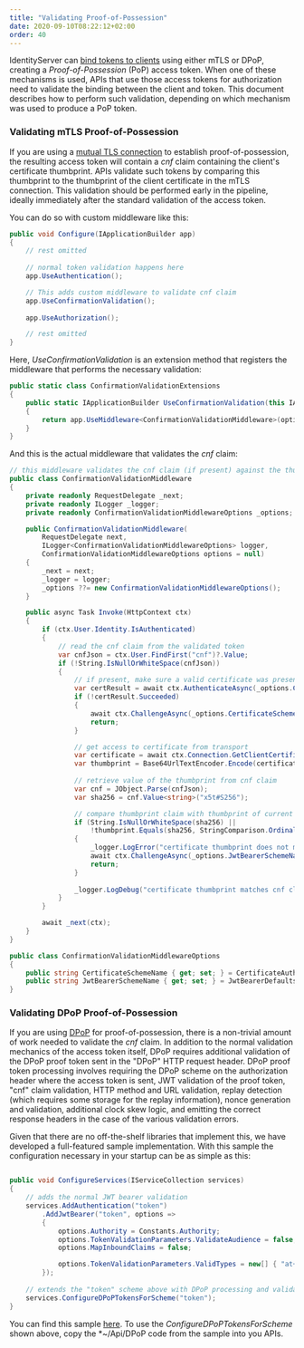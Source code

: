```yaml
---
title: "Validating Proof-of-Possession"
date: 2020-09-10T08:22:12+02:00
order: 40
---
```


IdentityServer can [bind tokens to clients](/identityserver/v6/tokens/pop) using either mTLS or DPoP, creating a *Proof-of-Possession* (PoP) access token. When one of these mechanisms is used, APIs that use those access tokens for authorization need to validate the binding between the client and token. This document describes how to perform such validation, depending on which mechanism was used to produce a PoP token.

### Validating mTLS Proof-of-Possession

If you are using a [mutual TLS connection](/identityserver/v6/tokens/pop/mtls) to establish proof-of-possession, the resulting access token will contain a *cnf* claim containing the client's certificate thumbprint. APIs validate such tokens by comparing this thumbprint to the thumbprint of the client certificate in the mTLS connection. This validation should be performed early in the pipeline, ideally immediately after the standard validation of the access token.

You can do so with custom middleware like this:

```cs
public void Configure(IApplicationBuilder app)
{
    // rest omitted
    
    // normal token validation happens here
    app.UseAuthentication();

    // This adds custom middleware to validate cnf claim
    app.UseConfirmationValidation();
    
    app.UseAuthorization();

    // rest omitted
}
```

Here, *UseConfirmationValidation* is an extension method that registers the middleware that performs the necessary validation:

```cs
public static class ConfirmationValidationExtensions
{
    public static IApplicationBuilder UseConfirmationValidation(this IApplicationBuilder app, ConfirmationValidationMiddlewareOptions options = default)
    {
        return app.UseMiddleware<ConfirmationValidationMiddleware>(options ?? new ConfirmationValidationMiddlewareOptions());
    }
}
```

And this is the actual middleware that validates the *cnf* claim:

```cs
// this middleware validates the cnf claim (if present) against the thumbprint of the X.509 client certificate for the current client
public class ConfirmationValidationMiddleware
{
    private readonly RequestDelegate _next;
    private readonly ILogger _logger;
    private readonly ConfirmationValidationMiddlewareOptions _options;

    public ConfirmationValidationMiddleware(
        RequestDelegate next, 
        ILogger<ConfirmationValidationMiddlewareOptions> logger, 
        ConfirmationValidationMiddlewareOptions options = null)
    {
        _next = next;
        _logger = logger;
        _options ??= new ConfirmationValidationMiddlewareOptions();
    }

    public async Task Invoke(HttpContext ctx)
    {
        if (ctx.User.Identity.IsAuthenticated)
        {
            // read the cnf claim from the validated token
            var cnfJson = ctx.User.FindFirst("cnf")?.Value;
            if (!String.IsNullOrWhiteSpace(cnfJson))
            {
                // if present, make sure a valid certificate was presented as well
                var certResult = await ctx.AuthenticateAsync(_options.CertificateSchemeName);
                if (!certResult.Succeeded)
                {
                    await ctx.ChallengeAsync(_options.CertificateSchemeName);
                    return;
                }

                // get access to certificate from transport
                var certificate = await ctx.Connection.GetClientCertificateAsync();
                var thumbprint = Base64UrlTextEncoder.Encode(certificate.GetCertHash(HashAlgorithmName.SHA256));
                
                // retrieve value of the thumbprint from cnf claim
                var cnf = JObject.Parse(cnfJson);
                var sha256 = cnf.Value<string>("x5t#S256");

                // compare thumbprint claim with thumbprint of current TLS client certificate
                if (String.IsNullOrWhiteSpace(sha256) ||
                    !thumbprint.Equals(sha256, StringComparison.OrdinalIgnoreCase))
                {
                    _logger.LogError("certificate thumbprint does not match cnf claim.");
                    await ctx.ChallengeAsync(_options.JwtBearerSchemeName);
                    return;
                }
                
                _logger.LogDebug("certificate thumbprint matches cnf claim.");
            }
        }

        await _next(ctx);
    }
}

public class ConfirmationValidationMiddlewareOptions
{
    public string CertificateSchemeName { get; set; } = CertificateAuthenticationDefaults.AuthenticationScheme;
    public string JwtBearerSchemeName { get; set; } = JwtBearerDefaults.AuthenticationScheme;
}
```

### Validating DPoP Proof-of-Possession
If you are using [DPoP](/identityserver/v6/tokens/pop/dpop) for proof-of-possession, there is a non-trivial amount of work needed to validate the *cnf* claim.
In addition to the normal validation mechanics of the access token itself, DPoP requires additional validation of the DPoP proof token sent in the "DPoP" HTTP request header.
DPoP proof token processing involves requiring the DPoP scheme on the authorization header where the access token is sent, JWT validation of the proof token, "cnf" claim validation, HTTP method and URL validation, replay detection (which requires some storage for the replay information), nonce generation and validation, additional clock skew logic, and emitting the correct response headers in the case of the various validation errors.

Given that there are no off-the-shelf libraries that implement this, we have developed a full-featured sample implementation.
With this sample the configuration necessary in your startup can be as simple as this:

```cs

public void ConfigureServices(IServiceCollection services)
{
    // adds the normal JWT bearer validation
    services.AddAuthentication("token")
        .AddJwtBearer("token", options =>
        {
            options.Authority = Constants.Authority;
            options.TokenValidationParameters.ValidateAudience = false;
            options.MapInboundClaims = false;

            options.TokenValidationParameters.ValidTypes = new[] { "at+jwt" };
        });
    
    // extends the "token" scheme above with DPoP processing and validation
    services.ConfigureDPoPTokensForScheme("token");
}
```

You can find this sample [here](/identityserver/v6/samples/misc#dpop). To use the
*ConfigureDPoPTokensForScheme* shown above, copy the *~/Api/DPoP code from the
sample into you APIs.